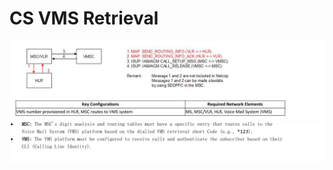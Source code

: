 # CS VMS Retrieval

![CS VMS Retrieval](Images/CS%20VMS%20Retrieval.png)
![CS VMS Retrieval](Images/CS%20VMS%20Retrieval%202.png)